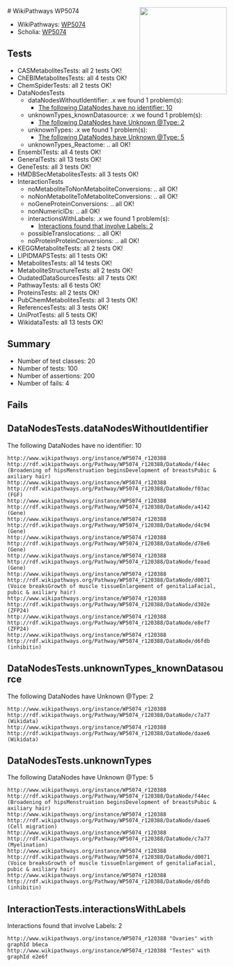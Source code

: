 <img style="float: right; width: 200px" src="https://upload.wikimedia.org/wikipedia/commons/thumb/8/83/Wplogo_with_text_500.png/640px-Wplogo_with_text_500.png" />
# WikiPathways WP5074

* WikiPathways: [WP5074](https://new.wikipathways.org/pathways/WP5074)
* Scholia: [WP5074](https://scholia.toolforge.org/wikipathways/WP5074)
## Tests
* CASMetabolitesTests: all 2 tests OK!
* ChEBIMetabolitesTests: all 4 tests OK!
* ChemSpiderTests: all 2 tests OK!
* DataNodesTests
    * dataNodesWithoutIdentifier: .x we found 1 problem(s):
        * [The following DataNodes have no identifier: 10](#8792c490)
    * unknownTypes_knownDatasource: .x we found 1 problem(s):
        * [The following DataNodes have Unknown @Type: 2](#904516d7)
    * unknownTypes: .x we found 1 problem(s):
        * [The following DataNodes have Unknown @Type: 5](#839973e3)
    * unknownTypes_Reactome: .. all OK!
* EnsemblTests: all 4 tests OK!
* GeneralTests: all 13 tests OK!
* GeneTests: all 3 tests OK!
* HMDBSecMetabolitesTests: all 3 tests OK!
* InteractionTests
    * noMetaboliteToNonMetaboliteConversions: .. all OK!
    * noNonMetaboliteToMetaboliteConversions: .. all OK!
    * noGeneProteinConversions: .. all OK!
    * nonNumericIDs: .. all OK!
    * interactionsWithLabels: .x we found 1 problem(s):
        * [Interactions found that involve Labels: 2](#630d2679)
    * possibleTranslocations: .. all OK!
    * noProteinProteinConversions: .. all OK!
* KEGGMetaboliteTests: all 2 tests OK!
* LIPIDMAPSTests: all 1 tests OK!
* MetabolitesTests: all 14 tests OK!
* MetaboliteStructureTests: all 2 tests OK!
* OudatedDataSourcesTests: all 7 tests OK!
* PathwayTests: all 6 tests OK!
* ProteinsTests: all 2 tests OK!
* PubChemMetabolitesTests: all 3 tests OK!
* ReferencesTests: all 3 tests OK!
* UniProtTests: all 5 tests OK!
* WikidataTests: all 13 tests OK!


## Summary

* Number of test classes: 20
* Number of tests: 100
* Number of assertions: 200
* Number of fails: 4

## Fails

<a name="8792c490" />

## DataNodesTests.dataNodesWithoutIdentifier

The following DataNodes have no identifier: 10
```
http://www.wikipathways.org/instance/WP5074_r120388 http://rdf.wikipathways.org/Pathway/WP5074_r120388/DataNode/f44ec (Broadening of hipsMenstruation beginsDevelopment of breastsPubic & axiliary hair)
http://www.wikipathways.org/instance/WP5074_r120388 http://rdf.wikipathways.org/Pathway/WP5074_r120388/DataNode/f03ac (FGF)
http://www.wikipathways.org/instance/WP5074_r120388 http://rdf.wikipathways.org/Pathway/WP5074_r120388/DataNode/a4142 (Gene)
http://www.wikipathways.org/instance/WP5074_r120388 http://rdf.wikipathways.org/Pathway/WP5074_r120388/DataNode/d4c94 (Gene)
http://www.wikipathways.org/instance/WP5074_r120388 http://rdf.wikipathways.org/Pathway/WP5074_r120388/DataNode/d78e6 (Gene)
http://www.wikipathways.org/instance/WP5074_r120388 http://rdf.wikipathways.org/Pathway/WP5074_r120388/DataNode/feaad (Gene)
http://www.wikipathways.org/instance/WP5074_r120388 http://rdf.wikipathways.org/Pathway/WP5074_r120388/DataNode/d0071 (Voice breaksGrowth of muscle tissueEnlargement of genitaliaFacial, pubic & axiliary hair)
http://www.wikipathways.org/instance/WP5074_r120388 http://rdf.wikipathways.org/Pathway/WP5074_r120388/DataNode/d302e (ZFP24)
http://www.wikipathways.org/instance/WP5074_r120388 http://rdf.wikipathways.org/Pathway/WP5074_r120388/DataNode/e8ef7 (ZFP24)
http://www.wikipathways.org/instance/WP5074_r120388 http://rdf.wikipathways.org/Pathway/WP5074_r120388/DataNode/d6fdb (inhibitin)
```

<a name="904516d7" />

## DataNodesTests.unknownTypes_knownDatasource

The following DataNodes have Unknown @Type: 2
```
http://www.wikipathways.org/instance/WP5074_r120388 http://rdf.wikipathways.org/Pathway/WP5074_r120388/DataNode/c7a77 (Wikidata)
http://www.wikipathways.org/instance/WP5074_r120388 http://rdf.wikipathways.org/Pathway/WP5074_r120388/DataNode/daae6 (Wikidata)
```

<a name="839973e3" />

## DataNodesTests.unknownTypes

The following DataNodes have Unknown @Type: 5
```
http://www.wikipathways.org/instance/WP5074_r120388 http://rdf.wikipathways.org/Pathway/WP5074_r120388/DataNode/f44ec (Broadening of hipsMenstruation beginsDevelopment of breastsPubic & axiliary hair)
http://www.wikipathways.org/instance/WP5074_r120388 http://rdf.wikipathways.org/Pathway/WP5074_r120388/DataNode/daae6 (Cell migration)
http://www.wikipathways.org/instance/WP5074_r120388 http://rdf.wikipathways.org/Pathway/WP5074_r120388/DataNode/c7a77 (Myelination)
http://www.wikipathways.org/instance/WP5074_r120388 http://rdf.wikipathways.org/Pathway/WP5074_r120388/DataNode/d0071 (Voice breaksGrowth of muscle tissueEnlargement of genitaliaFacial, pubic & axiliary hair)
http://www.wikipathways.org/instance/WP5074_r120388 http://rdf.wikipathways.org/Pathway/WP5074_r120388/DataNode/d6fdb (inhibitin)
```

<a name="630d2679" />

## InteractionTests.interactionsWithLabels

Interactions found that involve Labels: 2
```
http://www.wikipathways.org/instance/WP5074_r120388 "Ovaries" with graphId b6eca
http://www.wikipathways.org/instance/WP5074_r120388 "Testes" with graphId e2e6f
```

